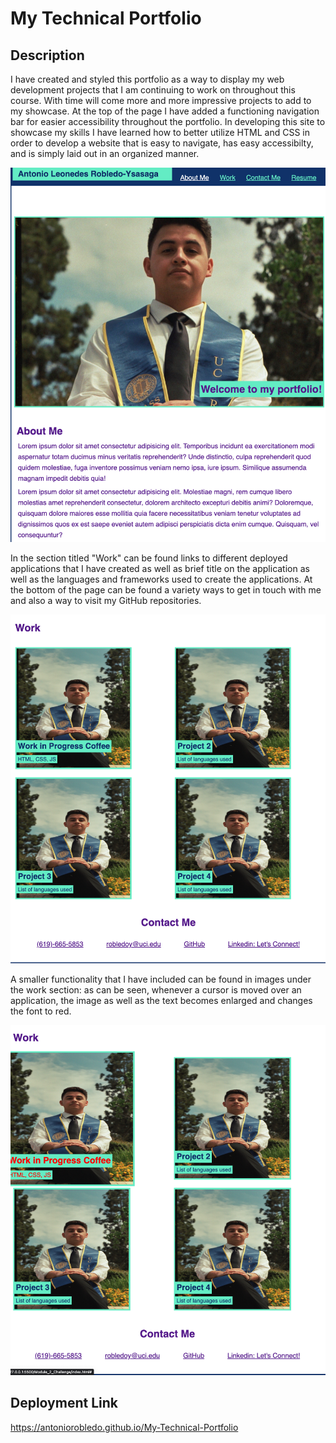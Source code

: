# My Technical Portfolio 

## Description

I have created and styled this portfolio as a way to display my web development projects that I am continuing to work on throughout this course. With time will come more and more impressive projects to add to my showcase. At the top of the page I have added a functioning navigation bar for easier accessibility throughout the portfolio. In developing this site to showcase my skills I have learned how to better utilize HTML and CSS in order to develop a website that is easy to navigate, has easy accessibilty, and is simply laid out in an organized manner.

![screenshot](assets/images/Portfolio_Pg_1.png)

In the section titled "Work" can be found links to different deployed applications that I have created as well as brief title on the application as well as the languages and frameworks used to create the applications. At the bottom of the page can be found a variety ways to get in touch with me and also a way to visit my GitHub repositories.

![screenshot](assets/images/Portfolio_Pg_2.png)

 A smaller functionality that I have included can be found in images under the work section: as can be seen, whenever a cursor is moved over an application, the image as well as the text becomes enlarged and changes the font to red.  

![screenshot](assets/images/Portfolio_Pg_3.png)

## Deployment Link

https://antoniorobledo.github.io/My-Technical-Portfolio
